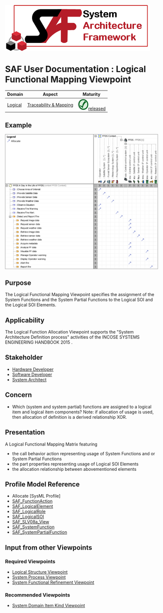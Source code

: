 ![System Architecture Framework](../diagrams/Logo_SAF.png)
# SAF User Documentation : Logical Functional Mapping Viewpoint
|**Domain**|**Aspect**|**Maturity**|
| --- | --- | --- |
|[Logical](../domains.md#Domain-Logical)|[Traceability & Mapping](../aspects.md#Aspect-Traceability-&-Mapping)|![Released](../diagrams/Symbol_confirmed.svg.png )[released](../using-saf/maturity.md#released)|
## Example
![FFDS Context Definition Mapping of Usage](../diagrams/FFDS-Context-Definition-Mapping-of-Usage.svg)
## Purpose
The Logical Functional Mapping Viewpoint specifies the assignment of the System Functions and the System Partial Functions to the Logical SOI and the Logical SOI Elements.
## Applicability
The Logical Function Allocation Viewpoint supports the "System Architecture Definition process" activities of the INCOSE SYSTEMS ENGINEERING HANDBOOK 2015  .
## Stakeholder
* [Hardware Developer](../stakeholders.md#Hardware-Developer)
* [Software Developer](../stakeholders.md#Software-Developer)
* [System Architect](../stakeholders.md#System-Architect)
## Concern
* Which (system and system partial) functions are assigned to a logical item and logical item components?
Note: if allocation of usage is used, then allocation of definition is a derived relationship XOR.
## Presentation
A  Logical Functional Mapping Matrix featuring
* the call behavior action representing usage of System Functions and or System Partial Functions
* the part properties representing usage of Logical SOI Elements
* the allocation relationship between abovementioned elements

## Profile Model Reference
* Allocate [SysML Profile]
* [SAF_FunctionAction](../stereotypes.md#SAF_FunctionAction)
* [SAF_LogicalElement](../stereotypes.md#SAF_LogicalElement)
* [SAF_LogicalRole](../stereotypes.md#SAF_LogicalRole)
* [SAF_LogicalSOI](../stereotypes.md#SAF_LogicalSOI)
* [SAF_SLV08a_View](../stereotypes.md#SAF_SLV08a_View)
* [SAF_SystemFunction](../stereotypes.md#SAF_SystemFunction)
* [SAF_SystemPartialFunction](../stereotypes.md#SAF_SystemPartialFunction)
## Input from other Viewpoints
### Required Viewpoints
* [Logical Structure Viewpoint](Logical-Structure-Viewpoint.md)
* [System Process Viewpoint](System-Process-Viewpoint.md)
* [System Functional Refinement Viewpoint](System-Functional-Refinement-Viewpoint.md)
### Recommended Viewpoints
* [System Domain Item Kind Viewpoint](System-Domain-Item-Kind-Viewpoint.md)

